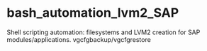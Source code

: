 # bash_automation_lvm2_SAP
Shell scripting automation: filesystems and LVM2 creation for SAP modules/applications. vgcfgbackup/vgcfgrestore 
